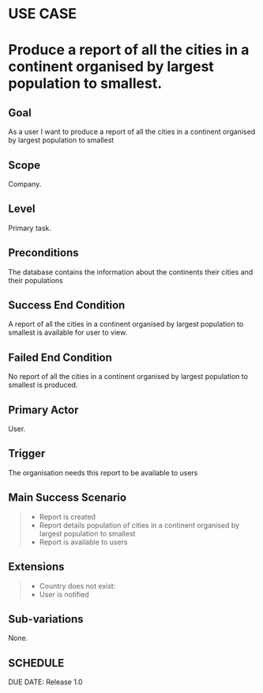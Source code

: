 # USE CASE 
# Produce a report of all the cities in a continent organised by largest population to smallest.
## Goal

As a user I want to produce a report of all the cities in a continent organised by largest population to smallest

## Scope

Company.

## Level

Primary task.

## Preconditions

The database contains the information about the continents their cities and their populations

## Success End Condition

A report of all the cities in a continent organised by largest population to smallest is available for user to view.

## Failed End Condition

No report of all the cities in a continent organised by largest population to smallest is produced.

## Primary Actor

User.

## Trigger

The organisation needs this report to be available to users

## Main Success Scenario

>- Report is created
>- Report details population of cities in a continent organised by largest population to smallest
>- Report is available to users

## Extensions

>- Country does not exist:
>- User is notified

## Sub-variations

None.

## SCHEDULE

DUE DATE: Release 1.0
